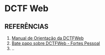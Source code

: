 # DCTF Web

## REFERÊNCIAS

1. [Manual de Orientação da DCTFWeb](https://www.gov.br/receitafederal/pt-br/centrais-de-conteudo/publicacoes/manuais/manual-dctfweb/manual-de-orientacao-da-dctfweb-2022#:~:text=DCTFWeb%20%C3%A9%20a%20Declara%C3%A7%C3%A3o%20de,de%20contribui%C3%A7%C3%B5es%20destinadas%20a%20terceiros.)
2. [Bate papo sobre DCTFWeb - Fortes Pessoal](https://www.youtube.com/watch?v=bTSmKmRV72U) 
3. ..
